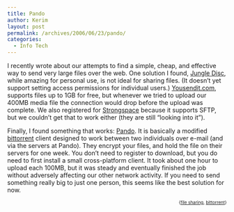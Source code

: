 ```yaml
---
title: Pando
author: Kerim
layout: post
permalink: /archives/2006/06/23/pando/
categories:
  - Info Tech
---
```

I recently wrote about our attempts to find a simple, cheap, and effective way to send very large files over the web. One solution I found, <a href="http://test.oxus.net/archives/2006/06/21/jungle-drive/" onclick="_gaq.push(['_trackEvent', 'outbound-article', 'http://test.oxus.net/archives/2006/06/21/jungle-drive/', 'Jungle Disc']);" >Jungle Disc</a>, while amazing for personal use, is not ideal for sharing files. (It doesn&#8217;t yet support setting access permissions for individual users.) <a href="http://www.yousendit.com/" onclick="_gaq.push(['_trackEvent', 'outbound-article', 'http://www.yousendit.com/', 'Yousendit.com']);" >Yousendit.com</a>, supports files up to 1GB for free, but whenever we tried to upload our 400MB media file the connection would drop before the upload was complete. We also registered for <a href="http://strongspace.com/" onclick="_gaq.push(['_trackEvent', 'outbound-article', 'http://strongspace.com/', 'Strongspace']);" >Strongspace</a> because it supports SFTP, but we couldn&#8217;t get that to work either (they are still &#8220;looking into it&#8221;).

Finally, I found something that works: <a href="http://pando.com/" onclick="_gaq.push(['_trackEvent', 'outbound-article', 'http://pando.com/', 'Pando']);" >Pando</a>. It is basically a modified <a href="http://en.wikipedia.org/wiki/Bittorrent" onclick="_gaq.push(['_trackEvent', 'outbound-article', 'http://en.wikipedia.org/wiki/Bittorrent', 'bittorrent']);" >bittorrent</a> client designed to work between two individuals over e-mail (and via the servers at Pando). They encrypt your files, and hold the file on their servers for one week. You don&#8217;t need to register to download, but you do need to first install a small cross-platform client. It took about one hour to upload each 100MB, but it was steady and eventually finished the job without adversely affecting our other network activity. If you need to send something really big to just one person, this seems like the best solution for now.  
<!-- technorati tags start -->

<div style="text-align:right;">
  <span style="font-size:x-small;">{<a href="http://www.technorati.com/tag/file sharing" onclick="_gaq.push(['_trackEvent', 'outbound-article', 'http://www.technorati.com/tag/file sharing', 'file sharing']);"  rel="tag">file sharing</a>, <a href="http://www.technorati.com/tag/bittorrent" onclick="_gaq.push(['_trackEvent', 'outbound-article', 'http://www.technorati.com/tag/bittorrent', 'bittorrent']);"  rel="tag">bittorrent</a>}</span>


<!-- technorati tags end -->

